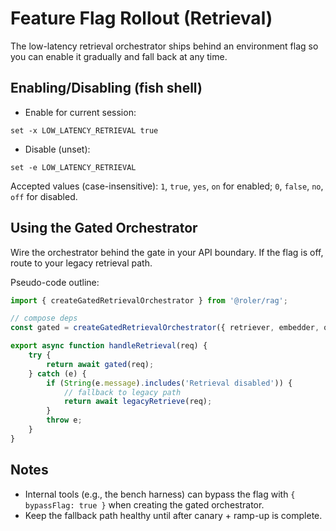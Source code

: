 # Feature Flag Rollout (Retrieval)

The low-latency retrieval orchestrator ships behind an environment flag so you can enable it gradually and fall back at any time.

## Enabling/Disabling (fish shell)

- Enable for current session:

```fish
set -x LOW_LATENCY_RETRIEVAL true
```

- Disable (unset):

```fish
set -e LOW_LATENCY_RETRIEVAL
```

Accepted values (case-insensitive): `1`, `true`, `yes`, `on` for enabled; `0`, `false`, `no`, `off` for disabled.

## Using the Gated Orchestrator

Wire the orchestrator behind the gate in your API boundary. If the flag is off, route to your legacy retrieval path.

Pseudo-code outline:

```ts
import { createGatedRetrievalOrchestrator } from '@roler/rag';

// compose deps
const gated = createGatedRetrievalOrchestrator({ retriever, embedder, queryCache });

export async function handleRetrieval(req) {
	try {
		return await gated(req);
	} catch (e) {
		if (String(e.message).includes('Retrieval disabled')) {
			// fallback to legacy path
			return await legacyRetrieve(req);
		}
		throw e;
	}
}
```

## Notes

- Internal tools (e.g., the bench harness) can bypass the flag with `{ bypassFlag: true }` when creating the gated orchestrator.
- Keep the fallback path healthy until after canary + ramp-up is complete.
